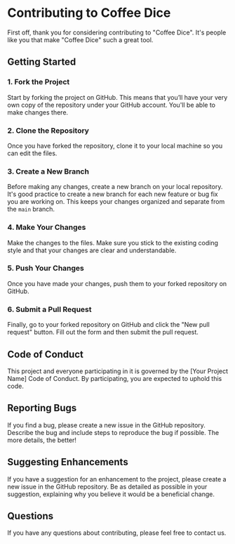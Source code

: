 # Contributing to Coffee Dice

First off, thank you for considering contributing to "Coffee Dice". It's people like you that make "Coffee Dice" such a great tool.

## Getting Started

### 1. Fork the Project

Start by forking the project on GitHub. This means that you’ll have your very own copy of the repository under your GitHub account. You'll be able to make changes there.

### 2. Clone the Repository

Once you have forked the repository, clone it to your local machine so you can edit the files.

### 3. Create a New Branch

Before making any changes, create a new branch on your local repository. It's good practice to create a new branch for each new feature or bug fix you are working on. This keeps your changes organized and separate from the `main` branch.

### 4. Make Your Changes

Make the changes to the files. Make sure you stick to the existing coding style and that your changes are clear and understandable.

### 5. Push Your Changes

Once you have made your changes, push them to your forked repository on GitHub.

### 6. Submit a Pull Request

Finally, go to your forked repository on GitHub and click the "New pull request" button. Fill out the form and then submit the pull request.

## Code of Conduct

This project and everyone participating in it is governed by the [Your Project Name] Code of Conduct. By participating, you are expected to uphold this code.

## Reporting Bugs

If you find a bug, please create a new issue in the GitHub repository. Describe the bug and include steps to reproduce the bug if possible. The more details, the better!

## Suggesting Enhancements

If you have a suggestion for an enhancement to the project, please create a new issue in the GitHub repository. Be as detailed as possible in your suggestion, explaining why you believe it would be a beneficial change.

## Questions

If you have any questions about contributing, please feel free to contact us.
